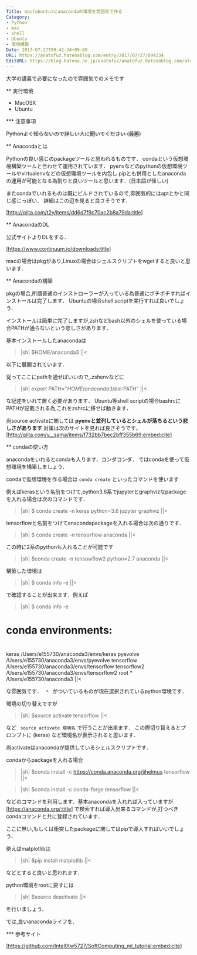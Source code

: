 ```yaml
---
Title: mac(ubuntu)にanacondaの環境を雰囲気で作る
Category:
- Python
- mac
- shell
- Ubuntu
- 環境構築
Date: 2017-07-27T09:42:34+09:00
URL: https://anatofuz.hatenablog.com/entry/2017/07/27/094234
EditURL: https://blog.hatena.ne.jp/anatofuz/anatofuz.hatenablog.com/atom/entry/8599973812280775844
---
```


大学の講義で必要になったので雰囲気でのメモです

** 実行環境

- MacOSX
- Ubuntu

*** 注意事項

<s>Pythonよく知らないので詳しい人に聞いてください (最悪)
</s>

** Anacondaとは

Pythonの良い感じのpackageツールと思われるものです．
condaという仮想環境構築ツールと合わせて運用されています．
pyenvなどのpythonの仮想環境ツールやvirtualenvなどの仮想環境ツールを内包し
pipとも併用としたanacondaの運用が可能となる為割りと良いツールと思います．(日本語が怪しい)

またcondaでいれるものは既にビルドされているので,雰囲気的にはaptとかと同じ感じっぽい．
詳細はこの辺を見ると良さそうです．

[http://qiita.com/t2y/items/dd6d7f9c70ac2b8a79da:title]

** AnacondaのDL

公式サイトよりDLをする．

[https://www.continuum.io/downloads:title]


macの場合はpkgがあり,Linuxの場合はシェルスクリプトをwgetすると良いと思います．

** Anacondaの構築

pkgの場合,所謂普通のインストローラーが入っている為普通にポチポチすればインストールは完了します．
Ubuntuの場合shell scriptを実行すれば良いでしょう．

インストールは簡単に完了しますが,zshなどbash以外のシェルを使っている場合PATHが通らないという悲しさがあります．

基本インストールしたanacondaは 

>|sh|
$HOME/anaconda3 
||<

 以下に展開されています．

従ってここにpathを通せばいいので,.zshenvなどに

>|sh|
export PATH="$HOME/anaconda3/bin:$PATH"
||<

な記述をいれて置く必要があります．
Ubuntu等shell scriptの場合bashrcにPATHが記載される為,これをzshrcに移せば動きます．

尚source activateに関しては <b>pyenvと並列しているとシェルが落ちるという悲しさがあります</b>
対策は次のサイトを見れば良さそうです，
[http://qiita.com/y__sama/items/f732bb7bec2bff355b69:embed:cite]

** condaの使い方

anacondaをいれるとcondaも入ります．コンダコンダ．
ではcondaを使って仮想環境を構築しましょう．

condaで仮想環境を作る場合は   <code>conda create</code> といったコマンドを使います

例えばkerasという名前をつけて,python3.6系でjupyterとgraphvizなpackageを入れる場合は次のコマンドです．

>|sh|
$ conda create -n keras python=3.6 jupyter graphviz
||<

tensorflowと名前をつけてanacondapackageを入れる場合は次の通りです．


>|sh|
$ conda create -n tensorflow anaconda
||<

この時に2系のpythonも入れることが可能です

>|sh|
$conda create -n tensowflow2 python=2.7 anaconda
||<


構築した環境は

>|sh|
$ conda info -e
||<

で確認することが出来ます．例えば

>|sh|
$ conda info -e
# conda environments:
#
keras                    /Users/e155730/anaconda3/envs/keras
pyevolve                 /Users/e155730/anaconda3/envs/pyevolve
tensorflow               /Users/e155730/anaconda3/envs/tensorflow
tensorflow2              /Users/e155730/anaconda3/envs/tensorflow2
root                  *  /Users/e155730/anaconda3
||<

な雰囲気です． <code> * </code> がついているものが現在選択されているpython環境です．

環境の切り替えですが

>|sh|
$source activate tensorflow 
||<

など <code> source activate 環境名</code> で行うことが出来ます．
この際切り替えるとプロンプトに <conde> (keras) </code> など環境名が表示されると思います．

尚activateはanacondaが提供しているシェルスクリプトです．

condaからpackageを入れる場合

>|sh|
$conda install -c https://conda.anaconda.org/jjhelmus tensorflow
||<

>|sh|
$conda install -c conda-forge tensorflow
||<

などのコマンドを利用します．基本anacondaを入れれば入っていますが
 [https://anaconda.org/:title] で検索すれば導入出来るコマンドが,打つべきcondaコマンドと共に登録されています．

ここに無い,もしくは衝突したpackageに関してはpipで導入すればいいでしょう．

例えばmatplotlibは

>|sh|
$pip install matplotlib
||<

などとすると良いと思われます．

python環境をrootに戻すには

>|sh|
 $source deactivate
||<


を行いましょう．

では,良いanacondaライフを．


*** 参考サイト

[https://github.com/Intel0tw5727/SoftComputing_ml_tutorial:embed:cite]

